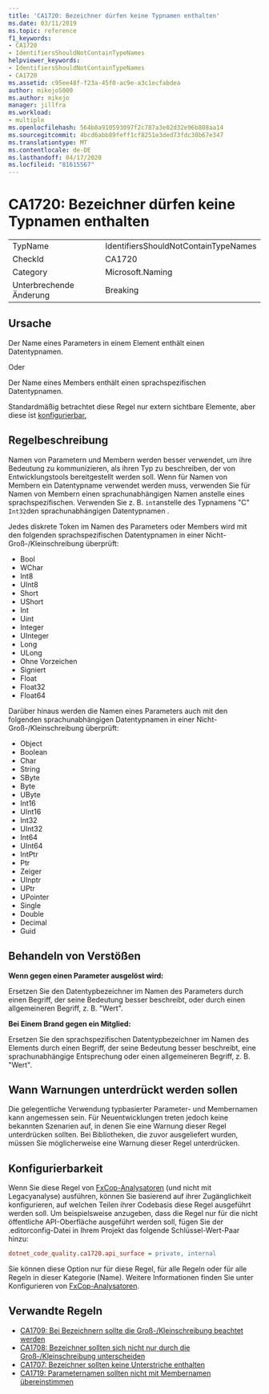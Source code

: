 ```yaml
---
title: 'CA1720: Bezeichner dürfen keine Typnamen enthalten'
ms.date: 03/11/2019
ms.topic: reference
f1_keywords:
- CA1720
- IdentifiersShouldNotContainTypeNames
helpviewer_keywords:
- IdentifiersShouldNotContainTypeNames
- CA1720
ms.assetid: c95ee48f-f23a-45f0-ac9e-a3c1ecfabdea
author: mikejo5000
ms.author: mikejo
manager: jillfra
ms.workload:
- multiple
ms.openlocfilehash: 564b8a910593097f2c787a3e02d32e96b808aa14
ms.sourcegitcommit: 4bcd6abb89feff1cf8251e3ded73fdc30b67e347
ms.translationtype: MT
ms.contentlocale: de-DE
ms.lasthandoff: 04/17/2020
ms.locfileid: "81615567"
---
```

# <a name="ca1720-identifiers-should-not-contain-type-names"></a>CA1720: Bezeichner dürfen keine Typnamen enthalten

|||
|-|-|
|TypName|IdentifiersShouldNotContainTypeNames|
|CheckId|CA1720|
|Category|Microsoft.Naming|
|Unterbrechende Änderung|Breaking|

## <a name="cause"></a>Ursache

Der Name eines Parameters in einem Element enthält einen Datentypnamen.

Oder

Der Name eines Members enthält einen sprachspezifischen Datentypnamen.

Standardmäßig betrachtet diese Regel nur extern sichtbare Elemente, aber diese ist [konfigurierbar.](#configurability)

## <a name="rule-description"></a>Regelbeschreibung

Namen von Parametern und Membern werden besser verwendet, um ihre Bedeutung zu kommunizieren, als ihren Typ zu beschreiben, der von Entwicklungstools bereitgestellt werden soll. Wenn für Namen von Membern ein Datentypname verwendet werden muss, verwenden Sie für Namen von Membern einen sprachunabhängigen Namen anstelle eines sprachspezifischen. Verwenden Sie z. B. `int`anstelle des Typnamens "C" `Int32`den sprachunabhängigen Datentypnamen .

Jedes diskrete Token im Namen des Parameters oder Members wird mit den folgenden sprachspezifischen Datentypnamen in einer Nicht-Groß-/Kleinschreibung überprüft:

- Bool
- WChar
- Int8
- UInt8
- Short
- UShort
- Int
- Uint
- Integer
- UInteger
- Long
- ULong
- Ohne Vorzeichen
- Signiert
- Float
- Float32
- Float64

Darüber hinaus werden die Namen eines Parameters auch mit den folgenden sprachunabhängigen Datentypnamen in einer Nicht-Groß-/Kleinschreibung überprüft:

- Object
- Boolean
- Char
- String
- SByte
- Byte
- UByte
- Int16
- UInt16
- Int32
- UInt32
- Int64
- UInt64
- IntPtr
- Ptr
- Zeiger
- UInptr
- UPtr
- UPointer
- Single
- Double
- Decimal
- Guid

## <a name="how-to-fix-violations"></a>Behandeln von Verstößen

**Wenn gegen einen Parameter ausgelöst wird:**

Ersetzen Sie den Datentypbezeichner im Namen des Parameters durch einen Begriff, der seine Bedeutung besser beschreibt, oder durch einen allgemeineren Begriff, z. B. "Wert".

**Bei Einem Brand gegen ein Mitglied:**

Ersetzen Sie den sprachspezifischen Datentypbezeichner im Namen des Elements durch einen Begriff, der seine Bedeutung besser beschreibt, eine sprachunabhängige Entsprechung oder einen allgemeineren Begriff, z. B. "Wert".

## <a name="when-to-suppress-warnings"></a>Wann Warnungen unterdrückt werden sollen

Die gelegentliche Verwendung typbasierter Parameter- und Membernamen kann angemessen sein. Für Neuentwicklungen treten jedoch keine bekannten Szenarien auf, in denen Sie eine Warnung dieser Regel unterdrücken sollten. Bei Bibliotheken, die zuvor ausgeliefert wurden, müssen Sie möglicherweise eine Warnung dieser Regel unterdrücken.

## <a name="configurability"></a>Konfigurierbarkeit

Wenn Sie diese Regel von [FxCop-Analysatoren](install-fxcop-analyzers.md) (und nicht mit Legacyanalyse) ausführen, können Sie basierend auf ihrer Zugänglichkeit konfigurieren, auf welchen Teilen ihrer Codebasis diese Regel ausgeführt werden soll. Um beispielsweise anzugeben, dass die Regel nur für die nicht öffentliche API-Oberfläche ausgeführt werden soll, fügen Sie der .editorconfig-Datei in Ihrem Projekt das folgende Schlüssel-Wert-Paar hinzu:

```ini
dotnet_code_quality.ca1720.api_surface = private, internal
```

Sie können diese Option nur für diese Regel, für alle Regeln oder für alle Regeln in dieser Kategorie (Name). Weitere Informationen finden Sie unter Konfigurieren von [FxCop-Analysatoren](configure-fxcop-analyzers.md).

## <a name="related-rules"></a>Verwandte Regeln

- [CA1709: Bei Bezeichnern sollte die Groß-/Kleinschreibung beachtet werden](../code-quality/ca1709.md)
- [CA1708: Bezeichner sollten sich nicht nur durch die Groß-/Kleinschreibung unterscheiden](../code-quality/ca1708.md)
- [CA1707: Bezeichner sollten keine Unterstriche enthalten](../code-quality/ca1707.md)
- [CA1719: Parameternamen sollten nicht mit Membernamen übereinstimmen](../code-quality/ca1719.md)
